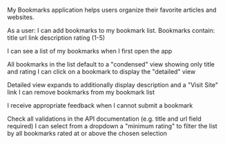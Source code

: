 My Bookmarks application helps users organize their favorite articles and websites.

As a user: 
I can add bookmarks to my bookmark list. Bookmarks contain:
      title
      url link
      description
      rating (1-5)
      
I can see a list of my bookmarks when I first open the app

All bookmarks in the list default to a "condensed" view showing only title and rating
I can click on a bookmark to display the "detailed" view

Detailed view expands to additionally display description and a "Visit Site" link
I can remove bookmarks from my bookmark list

I receive appropriate feedback when I cannot submit a bookmark

Check all validations in the API documentation (e.g. title and url field required)
I can select from a dropdown a "minimum rating" to filter the list by all bookmarks rated at or above the chosen selection

